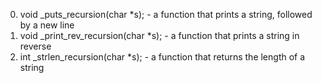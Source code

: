 0. void _puts_recursion(char *s); -  a function that prints a string, followed by a new line
1. void _print_rev_recursion(char *s); - a function that prints a string in reverse
2. int _strlen_recursion(char *s); - a function that returns the length of a string 
